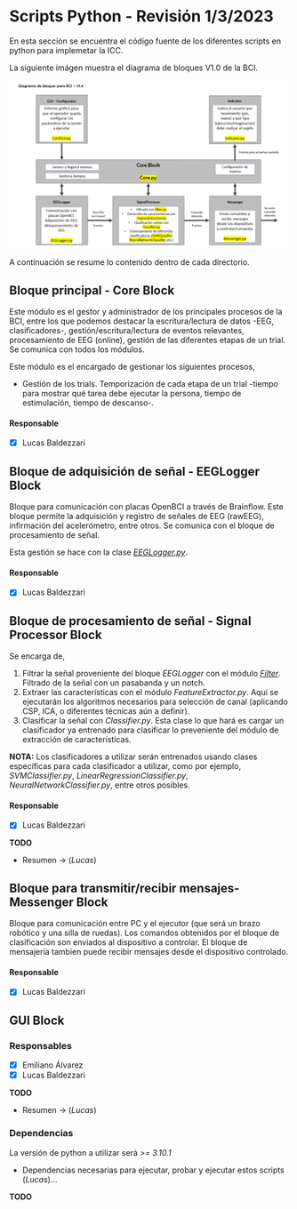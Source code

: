 # Scripts Python - Revisión 1/3/2023

En esta sección se encuentra el código fuente de los diferentes scripts en python para implemetar la ICC.

La siguiente imágen muestra el diagrama de bloques V1.0 de la BCI.

![Diagrama de bloques](bloques.png)

A continuación se resume lo contenido dentro de cada directorio.

## Bloque principal - Core Block

Este módulo es el gestor y administrador de los principales procesos de la BCI, entre los que podemos destacar la escritura/lectura de datos -EEG, clasificadores-, gestión/escritura/lectura de eventos relevantes, procesamiento de EEG (online), gestión de las diferentes etapas de un trial.
Se comunica con todos los módulos.

Este módulo es el encargado de gestionar los siguientes procesos,

- Gestión de los trials. Temporización de cada etapa de un trial -tiempo para mostrar qué tarea debe ejecutar la persona, tiempo de estimulación, tiempo de descanso-.	


#### Responsable

- [x] Lucas Baldezzari

## Bloque de adquisición de señal - EEGLogger Block

Bloque para comunicación con placas OpenBCI a través de Brainflow. Este bloque permite la adquisición y registro de señales de EEG (rawEEG), infirmación del acelerómetro, entre otros. Se comunica con el bloque de procesamiento de señal.

Esta gestión se hace con la clase *[EEGLogger.py](https://github.com/lucasbaldezzari/bcihack2/blob/main/Desarrollo/PythonScripts/EEGLogger/eegLogger.py)*.

#### Responsable

- [x] Lucas Baldezzari 

## Bloque de procesamiento de señal - Signal Processor Block

Se encarga de,

1) Filtrar la señal proveniente del bloque *EEGLogger* con el módulo *[Filter](https://github.com/lucasbaldezzari/bcihack2/blob/main/Desarrollo/PythonScripts/SignalProcessor/Filter.py)*. Filtrado de la señal con un pasabanda y un notch.
2) Extraer las características con el módulo *FeatureExtractor.py*. Aquí se ejecutarán los algoritmos necesarios para selección de canal (aplicando CSP, ICA, o diferentes técnicas aún a definir).
3) Clasificar la señal con *Classifier.py*. Esta clase lo que hará es cargar un clasificador ya entrenado para clasificar lo preveniente del módulo de extracción de características.

**NOTA:** Los clasificadores a utilizar serán entrenados usando clases específicas para cada clasificador a utilizar, como por ejemplo, *SVMClassifier.py*, *LinearRegressionClassifier.py*, *NeuralNetworkClassifier.py*, entre otros posibles.

#### Responsable

- [x] Lucas Baldezzari 

**TODO**

- Resumen -> (*Lucas*)

## Bloque para transmitir/recibir mensajes- Messenger Block

Bloque para comunicación entre PC y el ejecutor (que será un brazo robótico y una silla de ruedas). Los comandos obtenidos por el bloque de clasificación son enviados al dispositivo a controlar. El bloque de mensajería tambien puede recibir mensajes desde el dispositivo controlado.

#### Responsable

- [x] Lucas Baldezzari 

## GUI Block

### Responsables

- [x] Emiliano Álvarez
- [x] Lucas Baldezzari

**TODO**

- Resumen -> (*Lucas*)


### Dependencias

La versión de python a utilizar será *>= 3.10.1*

- Dependencias necesarias para ejecutar, probar y ejecutar estos scripts (*Lucas*)...

**TODO**